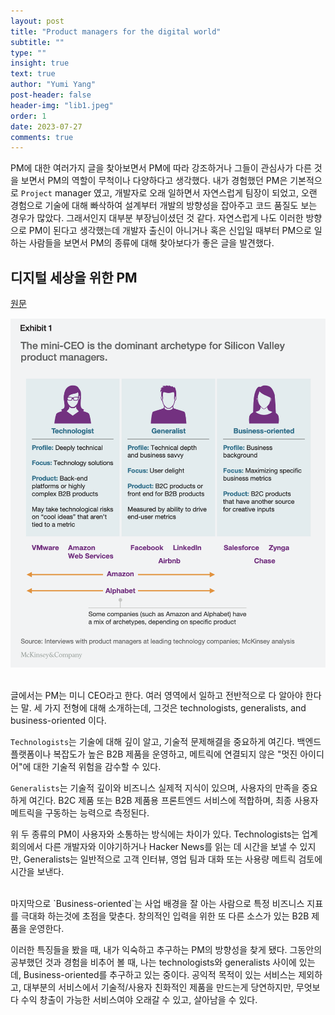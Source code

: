 ```yaml
---
layout: post
title: "Product managers for the digital world"
subtitle: ""
type: ""
insight: true
text: true
author: "Yumi Yang"
post-header: false
header-img: "lib1.jpeg"
order: 1
date: 2023-07-27
comments: true
---
```


PM에 대한 여러가지 글을 찾아보면서 PM에 따라 강조하거나 그들이 관심사가 다른 것을 보면서 PM의 역할이 무척이나 다양하다고 생각했다. 내가 경험했던 PM은 기본적으로 `Project` manager 였고, 개발자로 오래 일하면서 자연스럽게 팀장이 되었고, 오랜 경험으로 기술에 대해 빠삭하여 설계부터 개발의 방향성을 잡아주고 코드 품질도 보는 경우가 많았다. 그래서인지 대부분 부장님이셨던 것 같다. 자연스럽게 나도 이러한 방향으로 PM이 된다고 생각했는데 개발자 출신이 아니거나 혹은 신입일 때부터 PM으로 일하는 사람들을 보면서 PM의 종류에 대해 찾아보다가 좋은 글을 발견했다.

## 디지털 세상을 위한 PM

[원문](https://www.mckinsey.com/industries/technology-media-and-telecommunications/our-insights/product-managers-for-the-digital-world#/)

![type](img/type.png)

<br />
글에서는 PM는 미니 CEO라고 한다. 여러 영역에서 일하고 전반적으로 다 알아야 한다는 말.
세 가지 전형에 대해 소개하는데, 그것은 technologists, generalists, and business-oriented 이다.

`Technologists`는 기술에 대해 깊이 알고, 기술적 문제해결을 중요하게 여긴다. 백엔드 플랫폼이나 복잡도가 높은 B2B 제품을 운영하고, 메트릭에 연결되지 않은 "멋진 아이디어"에 대한 기술적 위험을 감수할 수 있다.

`Generalists`는 기술적 깊이와 비즈니스 실제적 지식이 있으며, 사용자의 만족을 중요하게 여긴다. B2C 제품 또는 B2B 제품용 프론트엔드 서비스에 적합하며, 최종 사용자 메트릭을 구동하는 능력으로 측정된다.

위 두 종류의 PM이 사용자와 소통하는 방식에는 차이가 있다. Technologists는 업계 회의에서 다른 개발자와 이야기하거나 Hacker News를 읽는 데 시간을 보낼 수 있지만, Generalists는 일반적으로 고객 인터뷰, 영업 팀과 대화 또는 사용량 메트릭 검토에 시간을 보낸다.

<br />
마지막으로 `Business-oriented`는 사업 배경을 잘 아는 사람으로 특정 비즈니스 지표를 극대화 하는것에 초점을 맞춘다. 창의적인 입력을 위한 또 다른 소스가 있는 B2B 제품을 운영한다.

<br />

이러한 특징들을 봤을 때, 내가 익숙하고 추구하는 PM의 방향성을 찾게 됐다. 그동안의 공부했던 것과 경험을 비추어 볼 때, 나는 technologists와 generalists 사이에 있는데, Business-oriented를 추구하고 있는 중이다. 공익적 목적이 있는 서비스는 제외하고, 대부분의 서비스에서 기술적/사용자 친화적인 제품을 만드는게 당연하지만, 무엇보다 수익 창출이 가능한 서비스여야 오래갈 수 있고, 살아남을 수 있다.
